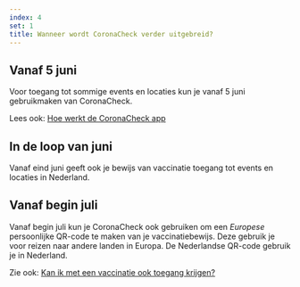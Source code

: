 ```yaml
---
index: 4
set: 1
title: Wanneer wordt CoronaCheck verder uitgebreid?
---
```

## Vanaf 5 juni

Voor toegang tot sommige events en locaties kun je vanaf 5 juni gebruikmaken van CoronaCheck. 

Lees ook: [Hoe werkt de CoronaCheck app](/nl/faq/1-hoe-werkt-de-coronacheck-app/)

## In de loop van juni

Vanaf eind juni geeft ook je bewijs van vaccinatie toegang tot events en locaties in Nederland. 

## Vanaf begin juli

Vanaf begin juli kun je CoronaCheck ook gebruiken om een _Europese_ persoonlijke QR-code te maken van je vaccinatiebewijs. Deze gebruik je voor reizen naar andere landen in Europa. De Nederlandse QR-code gebruik je in Nederland. 

Zie ook: [Kan ik met een vaccinatie ook toegang krijgen?](/nl/faq/32-kan-ik-met-een-vaccinatie-ook-toegang-krijgen/)
